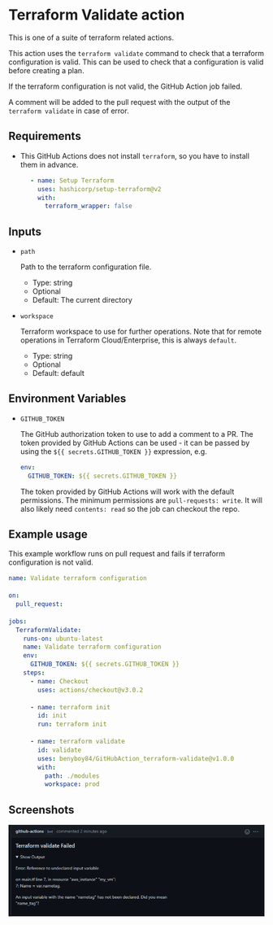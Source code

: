 # Terraform Validate action

This is one of a suite of terraform related actions.

This action uses the `terraform validate` command to check that a terraform configuration is valid.
This can be used to check that a configuration is valid before creating a plan.

If the terraform configuration is not valid, the GitHub Action job failed.

A comment will be added to the pull request with the output of the `terraform validate` in case of error.

## Requirements

* This GitHub Actions does not install `terraform`, so you have to install them in advance.

```yaml
      - name: Setup Terraform
        uses: hashicorp/setup-terraform@v2
        with:
          terraform_wrapper: false
```

## Inputs

* `path`

  Path to the terraform configuration file.

  - Type: string
  - Optional
  - Default: The current directory

* `workspace`

  Terraform workspace to use for further operations. Note that for remote operations in Terraform Cloud/Enterprise, this is always `default`.

  - Type: string
  - Optional
  - Default: default

## Environment Variables

* `GITHUB_TOKEN`

  The GitHub authorization token to use to add a comment to a PR. 
  The token provided by GitHub Actions can be used - it can be passed by
  using the `${{ secrets.GITHUB_TOKEN }}` expression, e.g.

  ```yaml
  env:
    GITHUB_TOKEN: ${{ secrets.GITHUB_TOKEN }}
  ```

  The token provided by GitHub Actions will work with the default permissions.
  The minimum permissions are `pull-requests: write`.
  It will also likely need `contents: read` so the job can checkout the repo.

## Example usage

This example workflow runs on pull request and fails if terraform configuration is not valid.

```yaml
name: Validate terraform configuration

on:
  pull_request:

jobs:
  TerraformValidate:
    runs-on: ubuntu-latest
    name: Validate terraform configuration
    env:
      GITHUB_TOKEN: ${{ secrets.GITHUB_TOKEN }}
    steps:
      - name: Checkout
        uses: actions/checkout@v3.0.2

      - name: terraform init
        id: init
        run: terraform init

      - name: terraform validate
        id: validate
        uses: benyboy84/GitHubAction_terraform-validate@v1.0.0
        with:
          path: ./modules
          workspace: prod
```

## Screenshots

![validate](images/validate-output.png)
